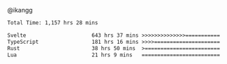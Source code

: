 @ikangg
<!--START_SECTION:waka-->

```txt
Total Time: 1,157 hrs 28 mins

Svelte                     643 hrs 37 mins >>>>>>>>>>>>>>===========   55.12 %
TypeScript                 181 hrs 16 mins >>>>=====================   15.52 %
Rust                       38 hrs 50 mins  >========================   03.33 %
Lua                        21 hrs 9 mins   =========================   01.81 %
```

<!--END_SECTION:waka-->
